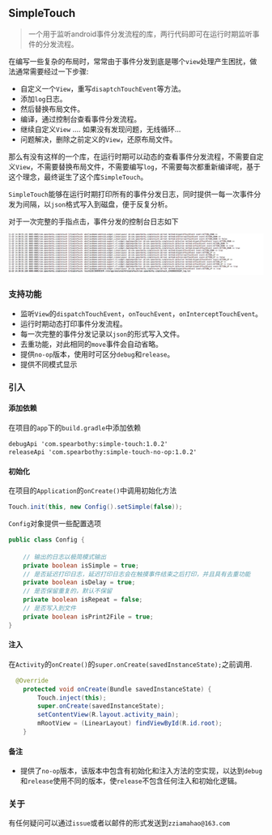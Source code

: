 ## SimpleTouch


> 一个用于监听android事件分发流程的库，两行代码即可在运行时期监听事件的分发流程。

在编写一些复杂的布局时，常常由于事件分发到底是哪个`view`处理产生困扰，做法通常需要经过一下步骤:

- 自定义一个`View`，重写`disaptchTouchEvent`等方法。
- 添加`log`日志。
- 然后替换布局文件。
- 编译，通过控制台查看事件分发流程。
- 继续自定义`View` .... 如果没有发现问题，无线循环...
- 问题解决，删除之前定义的`View`，还原布局文件。

那么有没有这样的一个库，在运行时期可以动态的查看事件分发流程，不需要自定义`View`，不需要替换布局文件，不需要编写`log`，不需要每次都重新编译呢，基于这个理念，最终诞生了这个库`SimpleTouch`。


`SimpleTouch`能够在运行时期打印所有的事件分发日志，同时提供一每一次事件分发为间隔，以`json`格式写入到磁盘，便于反复分析。

对于一次完整的手指点击，事件分发的控制台日志如下

![](simple_touch1.png)

### 支持功能

- 监听`View`的`dispatchTouchEvent`，`onTouchEvent`，`onInterceptTouchEvent`。
- 运行时期动态打印事件分发流程。
- 每一次完整的事件分发记录以`json`的形式写入文件。
- 去重功能，对此相同的`move`事件会自动省略。
- 提供`no-op`版本，使用时可区分`debug`和`release`。
- 提供不同模式显示


### 引入

#### 添加依赖

在项目的`app`下的`build.gradle`中添加依赖

```
debugApi 'com.spearbothy:simple-touch:1.0.2'
releaseApi 'com.spearbothy:simple-touch-no-op:1.0.2'

```

#### 初始化

在项目的`Application`的`onCreate()`中调用初始化方法

```java
Touch.init(this, new Config().setSimple(false));

```	

`Config`对象提供一些配置选项

```java
public class Config {

    // 输出的日志以极简模式输出
    private boolean isSimple = true;
    // 是否延迟打印日志，延迟打印日志会在触摸事件结束之后打印，并且具有去重功能
    private boolean isDelay = true;
    // 是否保留重复的，默认不保留
    private boolean isRepeat = false;
    // 是否写入到文件
    private boolean isPrint2File = true;
}

```

#### 注入

在`Activity`的`onCreate()`的`super.onCreate(savedInstanceState);`之前调用.

```java
  @Override
    protected void onCreate(Bundle savedInstanceState) {
        Touch.inject(this);
        super.onCreate(savedInstanceState);
        setContentView(R.layout.activity_main);
        mRootView = (LinearLayout) findViewById(R.id.root);
    }
```


#### 备注

- 提供了`no-op`版本，该版本中包含有初始化和注入方法的空实现，以达到`debug`和`release`使用不同的版本，使`release`不包含任何注入和初始化逻辑。

### 关于

有任何疑问可以通过`issue`或者以邮件的形式发送到`zziamahao@163.com`




